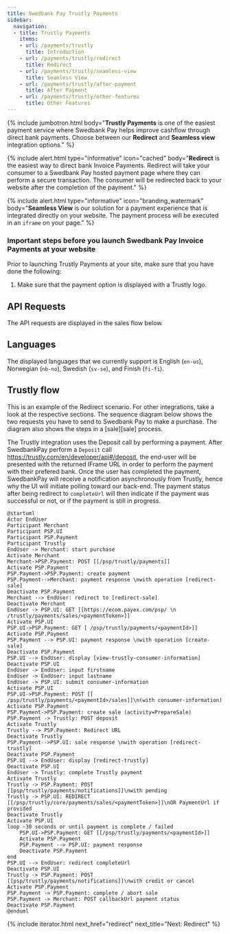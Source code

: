 ```yaml
---
title: Swedbank Pay Trustly Payments
sidebar:
  navigation:
  - title: Trustly Payments
    items:
    - url: /payments/trustly
      title: Introduction
    - url: /payments/trustly/redirect
      title: Redirect
    - url: /payments/trustly/seamless-view
      title: Seamless View
    - url: /payments/trustly/after-payment
      title: After Payment
    - url: /payments/trustly/other-features
      title: Other Features
---
```


{% include jumbotron.html body="**Trustly Payments** is one of the easiest
                                payment service where Swedbank Pay helps improve
                                cashflow through direct bank payments. Choose
                                between our **Redirect** and
                                **Seamless view** integration options." %}

{% include alert.html type="informative"
                      icon="cached"
                      body="**Redirect** is the easiest way to direct bank Invoice
                      Payments. Redirect will take your consumer to a Swedbank
                      Pay hosted payment page where they can perform a secure
                      transaction. The consumer will be redirected back to your
                      website after the completion of the payment." %}

{% include alert.html type="informative"
                      icon="branding_watermark"
                      body="**Seamless View** is our solution for a payment
                      experience that is integrated directly on your website.
                      The payment process will be executed in an `iframe` on
                      your page." %}

### Important steps before you launch Swedbank Pay Invoice Payments at your website

Prior to launching Trustly Payments at your site, make sure that
you have done the following:

1. Make sure that the payment option is displayed with a Trustly logo.

## API Requests

The API requests are displayed in the sales flow below.

## Languages

The displayed languages that we currently support is English (`en-us`), Norwegian (`nb-no`), Swedish (`sv-se`), and Finish (`fi-fi`).

## Trustly flow

This is an example of the Redirect scenario. For other integrations, take a
look at the respective sections. The sequence diagram below shows the two
requests you have to send to Swedbank Pay to make a purchase. The diagram also
shows the steps in a [sale][sale] process.

The Trustly integration uses the Deposit call by performing a payment. After
SwedbankPay perform a `Deposit` call https://trustly.com/en/developer/api#/deposit, the end-user will be presented with the returned IFrame URL in order to perform
the payment with their prefered bank. Once the user has completed the payment,
SwedbankPay will receive a notification asynchronously from Trustly, hence why
the UI will initiate polling toward our back-end. The payment status after being
redirect to `completeUrl` will then indicate if the payment was successful or
not, or if the payment is still in progress.

```plantuml
@startuml
Actor EndUser
Participant Merchant
Participant PSP.UI
Participant PSP.Payment
Participant Trustly
EndUser -> Merchant: start purchase
Activate Merchant
Merchant->PSP.Payment: POST [[/psp/trustly/payments]]
Activate PSP.Payment
PSP.Payment->PSP.Payment: create payment
PSP.Payment-->Merchant: payment response \nwith operation [redirect-sale]
Deactivate PSP.Payment
Merchant --> EndUser: redirect to [redirect-sale]
Deactivate Merchant
EndUser -> PSP.UI: GET [[https://ecom.payex.com/psp/ \n /trustly/payments/sales/<paymentToken>]]
Activate PSP.UI
PSP.UI->PSP.Payment: GET [ /psp/trustly/payments/<paymentId>]]
Activate PSP.Payment
PSP.Payment --> PSP.UI: payment response \nwith operation [create-sale]
Deactivate PSP.Payment
PSP.UI --> EndUser: display [view-trustly-consumer-information]
Deactivate PSP.UI
EndUser -> EndUser: input firstname
EndUser -> EndUser: input lastname
EndUser -> PSP.UI: submit consumer-information
Activate PSP.UI
PSP.UI->PSP.Payment: POST [[ /psp/trustly/payments/<paymentId>/sales]]\n(with consumer-information)
Activate PSP.Payment
PSP.Payment->PSP.Payment: create sale (activity=PrepareSale)
PSP.Payment -> Trustly: POST deposit
Activate Trustly
Trustly --> PSP.Payment: Redirect URL
Deactivate Trustly
PSP.Payment-->PSP.UI: sale response \nwith operation [redirect-trustly]
Deactivate PSP.Payment
PSP.UI --> EndUser: display [redirect-trustly]
Deactivate PSP.UI
EndUser -> Trustly: complete Trustly payment
Activate Trustly
Trustly -> PSP.Payment: POST [[psp/trustly/payments/notifications]]\nwith pending
Trustly -> PSP.UI: REDIRECT [[/psp/trustly/core/payments/sales/<paymentToken>]]\nOR PaymentUrl if provided
Deactivate Trustly
Activate PSP.UI
loop ~30 seconds or until payment is complete / failed
    PSP.UI->PSP.Payment: GET [[/psp/trustly/payments/<paymentId>]]
    Activate PSP.Payment
    PSP.Payment --> PSP.UI: payment response
    Deactivate PSP.Payment
end
PSP.UI --> EndUser: redirect completeUrl
Deactivate PSP.UI
Trustly -> PSP.Payment: POST [[psp/trustly/payments/notifications]]\nwith credit or cancel
Activate PSP.Payment
PSP.Payment -> PSP.Payment: complete / abort sale
PSP.Payment -> Merchant: POST callbackUrl payment status
Deactivate PSP.Payment
@enduml
```

{% include iterator.html next_href="redirect" next_title="Next: Redirect" %}

[after-payment]: /payments/trustly/after-payment
[callback-api]: /payments/trustly/other-features#callback
[financing-consumer]: /payments/trustly/other-features#financing-consumer
[no-png]: /assets/img/flag-norway.png
[optional-features]: /payments/trustly/optional-features
[recur]: /payments/trustly/other-features#recur
[redirect]: /payments/trustly/redirect
[purchase]: /payments/trustly/other-features#create-payment
[se-png]: /assets/img/flag-sweden.png
[setup-mail-finland]: mailto:verkkokauppa.setup@swedbankpay.fi
[setup-mail-norway]: mailto:ehandelsetup@swedbankpay.no
[setup-mail-sweden]: mailto:ehandelsetup@swedbankpay.se
[verify]: /payments/trustly/other-features#verify
